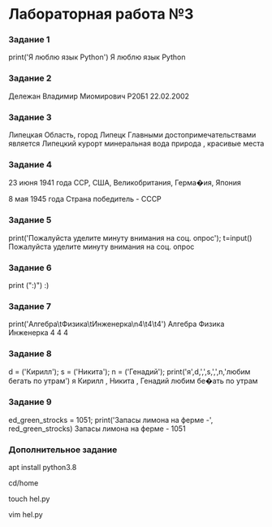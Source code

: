 # Лабораторная работа №3
 ### Задание 1 ### 
 print('Я люблю язык Python') 
 Я люблю язык Python
 ### Задание 2 ### 
 Дележан Владимир Миомирович
 P20Б1 
 22.02.2002
 ### Задание 3 ### 
 Липецкая Область, город Липецк
 Главными достопримечательствами является Липецкий курорт
 минеральная вода
 природа , красивые места 
 ### Задание 4 ###    
 23 июня 1941 года
 CCP, США, Великобритания, Герма�ия, Япония

 8 мая 1945 года
 Страна победитель - СССР
 ### Задание 5 ###
 print('Пожалуйста уделите минуту внимания на соц. опрос'); t=input()
 Пожалуйста уделите минуту внимания на соц. опрос
 ### Задание 6 ### 
 print (":)")
 :)
 ### Задание 7 ###
 print('Алгебра\tФизика\tИнженерка\n4\t4\t4')
 Алгебра Физика  Инженерка
 4       4       4
 ### Задание 8 ###
 d = ('Кирилл'); s = ('Никита'); n = ('Генадий'); print('я',d,',',s,',',n,'любим бегать по утрам')
 я Кирилл , Никита , Генадий любим бе�ать по утрам
 ### Задание 9 ###
 ed_green_strocks = 1051; print('Запасы лимона на ферме -', red_green_strocks)
 Запасы лимона на ферме - 1051
 ### Дополнительное задание ###
 apt install python3.8 
 
 cd/home 
 
 touch hel.py 
 
 vim hel.py 

